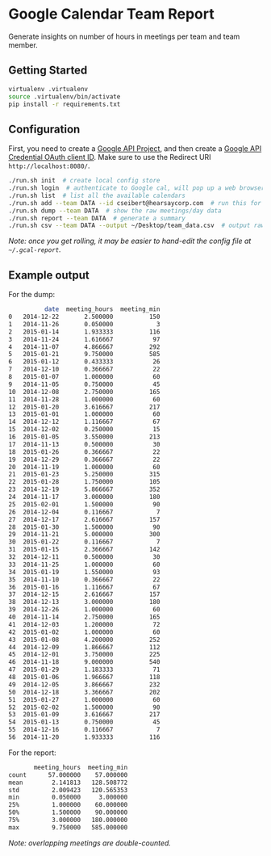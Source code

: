 # Google Calendar Team Report

Generate insights on number of hours in meetings per team and team member.

## Getting Started

```bash
virtualenv .virtualenv
source .virtualenv/bin/activate
pip install -r requirements.txt
```

## Configuration

First, you need to create a [Google API Project](https://console.developers.google.com/project), and then create a [Google API Credential OAuth client ID](https://console.developers.google.com/apis/credentials). Make sure to use the Redirect URI `http://localhost:8080/`.

```bash
./run.sh init  # create local config store
./run.sh login  # authenticate to Google cal, will pop up a web browser window
./run.sh list  # list all the available calendars
./run.sh add --team DATA --id cseibert@hearsaycorp.com  # run this for each person. you are creating a list called "DATA"
./run.sh dump --team DATA  # show the raw meetings/day data
./run.sh report --team DATA  # generate a summary
./run.sh csv --team DATA --output ~/Desktop/team_data.csv  # output raw data
```

*Note: once you get rolling, it may be easier to hand-edit the config file at `~/.gcal-report`.*

## Example output

For the dump:

```bash
          date  meeting_hours  meeting_min
0   2014-12-22       2.500000          150
1   2014-11-26       0.050000            3
2   2015-01-14       1.933333          116
3   2014-11-24       1.616667           97
4   2014-11-07       4.866667          292
5   2015-01-21       9.750000          585
6   2015-01-12       0.433333           26
7   2014-12-10       0.366667           22
8   2015-01-07       1.000000           60
9   2014-11-05       0.750000           45
10  2014-12-08       2.750000          165
11  2014-11-28       1.000000           60
12  2015-01-20       3.616667          217
13  2015-01-01       1.000000           60
14  2014-12-12       1.116667           67
15  2014-12-02       0.250000           15
16  2015-01-05       3.550000          213
17  2014-11-13       0.500000           30
18  2015-01-26       0.366667           22
19  2014-12-29       0.366667           22
20  2014-11-19       1.000000           60
21  2015-01-23       5.250000          315
22  2015-01-28       1.750000          105
23  2014-12-19       5.866667          352
24  2014-11-17       3.000000          180
25  2015-02-01       1.500000           90
26  2014-12-04       0.116667            7
27  2014-12-17       2.616667          157
28  2015-01-30       1.500000           90
29  2014-11-21       5.000000          300
30  2015-01-22       0.116667            7
31  2015-01-15       2.366667          142
32  2014-12-11       0.500000           30
33  2014-11-25       1.000000           60
34  2015-01-19       1.550000           93
35  2014-11-10       0.366667           22
36  2015-01-16       1.116667           67
37  2014-12-15       2.616667          157
38  2014-12-13       3.000000          180
39  2014-12-26       1.000000           60
40  2014-11-14       2.750000          165
41  2014-12-03       1.200000           72
42  2015-01-02       1.000000           60
43  2015-01-08       4.200000          252
44  2014-12-09       1.866667          112
45  2014-12-01       3.750000          225
46  2014-11-18       9.000000          540
47  2015-01-29       1.183333           71
48  2015-01-06       1.966667          118
49  2014-12-05       3.866667          232
50  2014-12-18       3.366667          202
51  2015-01-27       1.000000           60
52  2015-02-02       1.500000           90
53  2015-01-09       3.616667          217
54  2015-01-13       0.750000           45
55  2014-12-16       0.116667            7
56  2014-11-20       1.933333          116
```

For the report:

```bash
       meeting_hours  meeting_min
count      57.000000    57.000000
mean        2.141813   128.508772
std         2.009423   120.565353
min         0.050000     3.000000
25%         1.000000    60.000000
50%         1.500000    90.000000
75%         3.000000   180.000000
max         9.750000   585.000000
```

*Note: overlapping meetings are double-counted.*
